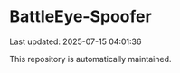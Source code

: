 # BattleEye-Spoofer

Last updated: 2025-07-15 04:01:36

This repository is automatically maintained.
